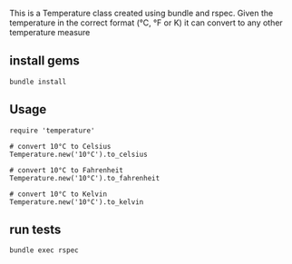 This is a Temperature class created using bundle and rspec.
Given the temperature in the correct format (°C, °F or K) it can convert to any other temperature measure

## install gems
`bundle install`

## Usage
```
require 'temperature'

# convert 10°C to Celsius
Temperature.new('10°C').to_celsius

# convert 10°C to Fahrenheit
Temperature.new('10°C').to_fahrenheit

# convert 10°C to Kelvin
Temperature.new('10°C').to_kelvin
```


## run tests
`bundle exec rspec`

